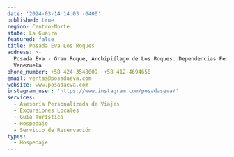 ```yaml
---
date: '2024-03-14 14:03 -0400'
published: true
region: Centro-Norte
state: La Guaira
featured: false
title: Posada Eva Los Roques
address: >-
  Posada Eva - Gran Roque, Archipiélago de Los Roques. Dependencias Federales,
  Venezuela
phone_number: +58 424-3548009  +58 412-4694658
email: ventas@posadaeva.com
website: www.posadaeva.com
instagram_user: 'https://www.instagram.com/posadaseva/'
services:
  - Asesoría Personalizada de Viajes
  - Excursiones Locales
  - Guía Turística
  - Hospedaje
  - Servicio de Reservación
types:
  - Hospedaje
---
```


